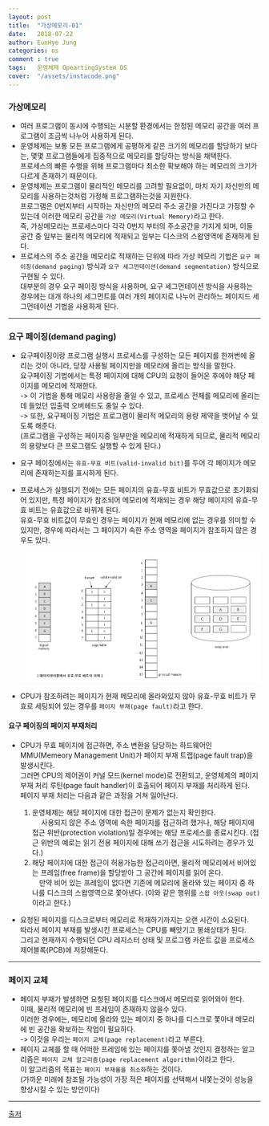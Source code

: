 ```yaml
---
layout: post
title:  "가상메모리-01"
date:   2018-07-22
author: EunHye Jung
categories: os
comment : true
tags:	운영체제 OpeartingSystem OS
cover:  "/assets/instacode.png"
---
```


   

   

### 가상메모리       
   
   

* 여러 프로그램이 동시에 수행되는 시분할 환경에서는 한정된 메모리 공간을 여러 프로그램이 조금씩 나누어 사용하게 된다.  
* 운영체제는 보통 모든 프로그램에게 공평하게 같은 크기의 메모리를 할당하기 보다는, 몇몇 프로그램들에게 집중적으로 메모리를 할당하는 방식을 채택한다.  
프로세스의 빠른 수행을 위해 프로그램마다 최소한 확보해야 하는 메모리의 크기가 다르게 존재하기 때문이다.  
* 운영체제는 프로그램이 물리적인 메모리를 고려할 필요없이, 마치 자기 자신만의 메모리를 사용하는것처럼 가정해 프로그램하는것을 지원한다.  
프로그램은 0번지부터 시작하는 자신만의 메모리 주소 공간을 가진다고 가정할 수 있는데 이러한 메모리 공간을 `가상 메모리(Virtual Memory)`라고 한다.     
  즉, 가상메모리는 프로세스마다 각각 0번지 부터의 주소공간을 가지게 되며, 이들 공간 중 일부는 물리적 메모리에 적재되고 일부는 디스크의 스왑영역에 존재하게 된다.  
* 프로세스의 주소 공간을 메모리로 적재하는 단위에 따라 가상 메모리 기법은 `요구 페이징(demand paging)` 방식과 `요구 세그먼테이션(demand segmentation)` 방식으로 구현될 수 있다.  
  대부분의 경우 요구 페이징 방식을 사용하며, 요구 세그먼테이션 방식을 사용하는 경우에는 대개 하나의 세그먼트를 여러 개의 페이지로 나누어 관리하느 페이지드 세그먼테이션 기법을 사용하게 된다.  

   
   
- - -    
   
### 요구 페이징(demand paging)  
   
    
* 요구페이징이랑 프로그램 실행시 프로세스를 구성하는 모든 페이지를 한꺼번에 올리는 것이 아니라, 당장 사용될 페이지만을 메모리에 올리는 방식을 말한다.  
  요구페이징 기법에서는 특정 페이지에 대해 CPU의 요청이 들어온 후에야 해당 페이지를 메모리에 적재한다.  
  -> 이 기법을 통해 메모리 사용량을 줄일 수 있고, 프로세스 전체를 메모리에 올리는데 들었던 입출력 오버헤드도 줄일 수 있다.  
  -> 또한, 요구페이징 기법은 프로그램이 물리적 메모리의 용량 제약을 벗어날 수 있도록 해준다.  
    (프로그램을 구성하는 페이지중 일부만을 메모리에 적재하게 되므로, 물리적 메모리의 용량보다 큰 프로그램도 실행할 수 있게 된다.)   
* 요구 페이징에서는 `유효-무효 비트(valid-invalid bit)`를 두어 각 페이지가 메모리에 존재하는지를 표시하게 된다.   
* 프로세스가 실행되기 전에는 모든 페이지의 유효-무효 비트가 무효값으로 초기화되어 있지만, 특정 페이지가  참조되어 메모리에 적재되는 경우 해당 페이지의 유효-무효 비트는 유효값으로 바뀌게 된다.  
  유효-무효 비트값이 무효인 경우는 페이지가 현재 메모리에 없는 경우를 의미할 수 있지만, 경우에 따라서는 그 페이지가 속한 주소 영역을 페이지가 참조하지 않은 경우도 있다.   
   
   
  ![content01](/assets/contents/content09.PNG)  
   
   
* CPU가 참조하려는 페이지가 현재 메모리에 올라와있지 않아 유효-무효 비트가 무효로 세팅되어 있는 경우를 `페이지 부재(page fault)`라고 한다.  
#### 요구 페이징의 페이지 부재처리   
* CPU가 무효 페이지에 접근하면, 주소 변환을 담당하는 하드웨어인 MMU(Memeory Management Unit)가 페이지 부재 트랩(page fault trap)을 발생시킨다.  
  그러면 CPU의 제어권이 커널 모드(kernel mode)로 전환되고, 운영체제의 페이지 부재 처리 루틴(page fault handler)이 호출되어 페이지 부재를 처리하게 된다.  
  페이지 부재 처리는 다음과 같은 과정을 거쳐 일어난다.  
   1) 운영체제는 해당 페이지에 대한 접근이 문제가 없는지 확인한다.  
    　 사용되지 않은 주소 영역에 속한 페이지를 접근하려 했거나, 해당 페이지에 접근 위반(protection violation)일 경우에는 해당 프로세스를 종료시킨다. (접근 위반의 예로는 읽기 전용 페이지에 대해 쓰기 접근을 시도하려는 경우가 있다.)  
   2) 해당 페이지에 대한 접근이 허용가능한 접근리아면, 물리적 메모리에서 비어있는 프레임(free frame)을 할당받아 그 공간에 페이지를 읽어 온다.    
    　만약 비어 있는 프레임이 없다면 기존에 메모리에 올라와 있는 페이지 중 하나를 디스크의 스왑영역으로 쫓아낸다. (이와 같은 행위를 `스왑 아웃(swap out)`이라고 한다.)  
       
* 요청된 페이지를 디스크로부터 메모리로 적재하기까지는 오랜 시간이 소요된다.  
  따라서 페이지 부재를 발생시킨 프로세스는 CPU를 빼앗기고 봉쇄상태가 된다.  
  그리고 현재까지 수행되던 CPU 레지스터 상태 및 프로그램 카운트 값을 프로세스 제어블록(PCB)에 저장해둔다.  

     
   
- - -  
     
     
### 페이지 교체  
   
* 페이지 부재가 발생하면 요청된 페이지를 디스크에서 메모리로 읽어와야 한다.  
  이때, 물리적 메모리에 빈 프레임이 존재하지 않을수 있다.  
  이러한 경우에는, 메모리에 올라와 있는 페이지 중 하나를 디스크로 쫓아내 메모리에 빈 공간을 확보하는 작업이 필요하다.  
  -> 이것을 우리는 `페이지 교체(page replacement)`라고 부른다.  
* 페이지 교체를 할 때 어떠한 프레임에 있는 페이지를 쫓아낼 것인지 결정하는 알고리즘은 `페이지 교체 알고리즘(page replacement algorithm)`이라고 한다.  
  이 알고리즘의 목표는 `페이지 부재율을 최소화`하는 것이다.  
  (가까운 미래에 참조될 가능성이 가장 적은 페이지를 선택해서 내쫓는것이 성능을 향상시킬 수 있는 방안이다)  
     
     
- - -
     
     

[출저](https://book.naver.com/bookdb/book_detail.nhn?bid=4392911)  

   

     

     



